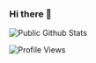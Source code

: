 ### Hi there 👋

![Public Github Stats](https://github-readme-stats.vercel.app/api?username=YaAlex3&show_icons=true&hide_border=false)

![Profile Views](https://hits.seeyoufarm.com/api/count/incr/badge.svg?url=https://github.com/YaAlex3/&title=Profile%20Views)

<!--
**YaAlex3/YaAlex3** is a ✨ _special_ ✨ repository because its `README.md` (this file) appears on your GitHub profile.

Here are some ideas to get you started:

- 🔭 I’m currently working on ...
- 🌱 I’m currently learning ...
- 👯 I’m looking to collaborate on ...
- 🤔 I’m looking for help with ...
- 💬 Ask me about ...
- 📫 How to reach me: ...
- 😄 Pronouns: ...
- ⚡ Fun fact: ...
-->
